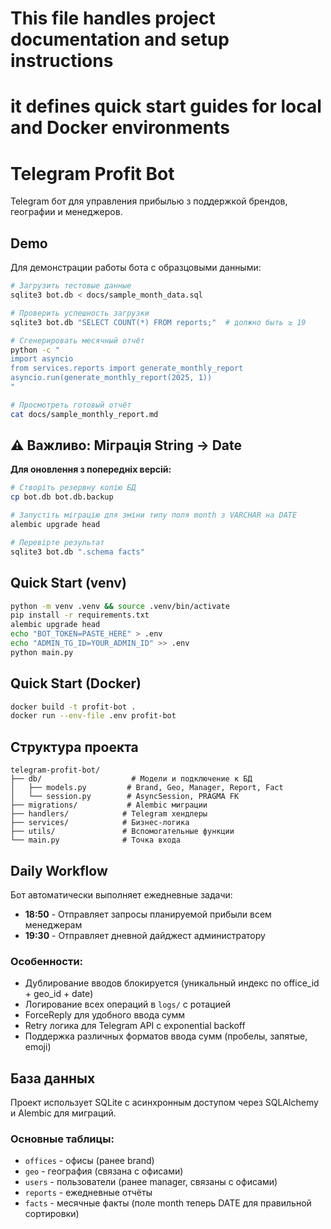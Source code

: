 # This file handles project documentation and setup instructions
# it defines quick start guides for local and Docker environments

# Telegram Profit Bot

Telegram бот для управления прибылью з поддержкой брендов, географии и менеджеров.

## Demo

Для демонстрации работы бота с образцовыми данными:

```bash
# Загрузить тестовые данные
sqlite3 bot.db < docs/sample_month_data.sql

# Проверить успешность загрузки
sqlite3 bot.db "SELECT COUNT(*) FROM reports;"  # должно быть ≥ 19

# Сгенерировать месячный отчёт
python -c "
import asyncio
from services.reports import generate_monthly_report
asyncio.run(generate_monthly_report(2025, 1))
"

# Просмотреть готовый отчёт
cat docs/sample_monthly_report.md
```

## ⚠️ Важливо: Міграція String → Date

**Для оновлення з попередніх версій:**
```bash
# Створіть резервну копію БД
cp bot.db bot.db.backup

# Запустіть міграцію для зміни типу поля month з VARCHAR на DATE
alembic upgrade head

# Перевірте результат
sqlite3 bot.db ".schema facts"
```

## Quick Start (venv)

```bash
python -m venv .venv && source .venv/bin/activate
pip install -r requirements.txt
alembic upgrade head
echo "BOT_TOKEN=PASTE_HERE" > .env
echo "ADMIN_TG_ID=YOUR_ADMIN_ID" >> .env
python main.py
```

## Quick Start (Docker)

```bash
docker build -t profit-bot .
docker run --env-file .env profit-bot
```

## Структура проекта

```
telegram-profit-bot/
├── db/                    # Модели и подключение к БД
│   ├── models.py         # Brand, Geo, Manager, Report, Fact
│   └── session.py        # AsyncSession, PRAGMA FK
├── migrations/           # Alembic миграции
├── handlers/            # Telegram хендлеры
├── services/            # Бизнес-логика
├── utils/               # Вспомогательные функции
└── main.py              # Точка входа
```

## Daily Workflow

Бот автоматически выполняет ежедневные задачи:

- **18:50** - Отправляет запросы планируемой прибыли всем менеджерам
- **19:30** - Отправляет дневной дайджест администратору

### Особенности:
- Дублирование вводов блокируется (уникальный индекс по office_id + geo_id + date)
- Логирование всех операций в `logs/` с ротацией
- ForceReply для удобного ввода сумм
- Retry логика для Telegram API с exponential backoff
- Поддержка различных форматов ввода сумм (пробелы, запятые, emoji)

## База данных

Проект использует SQLite с асинхронным доступом через SQLAlchemy и Alembic для миграций.

### Основные таблицы:
- `offices` - офисы (ранее brand)
- `geo` - география (связана с офисами)
- `users` - пользователи (ранее manager, связаны с офисами)
- `reports` - ежедневные отчёты
- `facts` - месячные факты (поле month теперь DATE для правильной сортировки)
